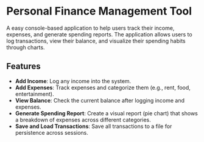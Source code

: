 
# Personal Finance Management Tool

A easy console-based application to help users track their income, expenses, and generate spending reports. The application allows users to log transactions, view their balance, and visualize their spending habits through charts.

## Features

- **Add Income**: Log any income into the system.
- **Add Expenses**: Track expenses and categorize them (e.g., rent, food, entertainment).
- **View Balance**: Check the current balance after logging income and expenses.
- **Generate Spending Report**: Create a visual report (pie chart) that shows a breakdown of expenses across different categories.
- **Save and Load Transactions**: Save all transactions to a file for persistence across sessions.
